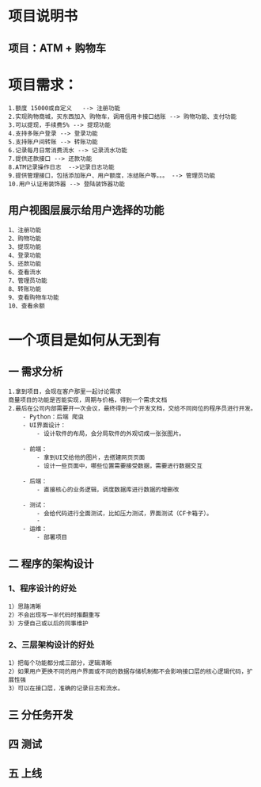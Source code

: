 # 项目说明书
## 项目：ATM + 购物车

# 项目需求：
    1.额度 15000或自定义   --> 注册功能
    2.实现购物商城，买东西加入 购物车，调用信用卡接口结账 --> 购物功能、支付功能
    3.可以提现，手续费5% --> 提现功能
    4.支持多账户登录 --> 登录功能
    5.支持账户间转账 --> 转账功能
    6.记录每月日常消费流水 --> 记录流水功能
    7.提供还款接口 --> 还款功能
    8.ATM记录操作日志  -->记录日志功能
    9.提供管理接口，包括添加账户、用户额度，冻结账户等。。。 --> 管理员功能
    10.用户认证用装饰器 --> 登陆装饰器功能

## 用户视图层展示给用户选择的功能
    1、注册功能
    2、购物功能
    3、提现功能
    4、登录功能
    5、还款功能
    6、查看流水
    7、管理员功能
    8、转账功能
    9、查看购物车功能
    10、查看余额

# 一个项目是如何从无到有
## 一 需求分析
    1.拿到项目，会现在客户那里一起讨论需求
    商量项目的功能是否能实现，周期与价格，得到一个需求文档
    2.最后在公司内部需要开一次会议，最终得到一个开发文档，交给不同岗位的程序员进行开发。
        - Python：后端 爬虫
        - UI界面设计：
            - 设计软件的布局，会分局软件的外观切成一张张图片。

        - 前端：
            - 拿到UI交给他的图片，去搭建网页页面
            - 设计一些页面中，哪些位置需要接受数据，需要进行数据交互

        - 后端：
            - 直接核心的业务逻辑，调度数据库进行数据的增删改

        - 测试：
            - 会给代码进行全面测试，比如压力测试，界面测试（CF卡箱子）。
            - 
        - 运维：
            - 部署项目
## 二 程序的架构设计
### 1、程序设计的好处
    1）思路清晰
    2）不会出现写一半代码时推翻重写
    3）方便自己或以后的同事维护
### 2、三层架构设计的好处
    1）把每个功能都分成三部分，逻辑清晰
    2）如果用户更换不同的用户界面或不同的数据存储机制都不会影响接口层的核心逻辑代码，扩展性强
    3）可以在接口层，准确的记录日志和流水。
## 三 分任务开发
## 四 测试
## 五 上线